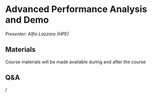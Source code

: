 # Advanced Performance Analysis and Demo

*Presenter: Alfio Lazzaro (HPE)*

## Materials

Course materials will be made available during and after the course

<!--
Temporary location of materials (for the lifetime of the training project):

-   Slides: `/project/project_465001154/Slides/HPE/05_Demo.pdf`
-->

<!--
Archived materials on LUMI:

-   Slides: `/appl/local/training/paow-20240611/files/LUMI-paow-20240611-1_05_Demo.pdf`

-   Recording: `/appl/local/training/paow-20240611/recordings/1_05_PerformanceAnalysisAtWork_1.mp4`

These materials can only be distributed to actual users of LUMI (active user account).
-->

<!--
## References 

From slide 8:

-   AMD64 Architecture Programmer's Manual

    -   [AMD Documentation Hub](https://www.amd.com/en/search/documentation/hub.html#sortCriteria=%40amd_release_date%20descending)

    -   [AMD64 Architecture Programmer's Manual Volume 2: System Programming](https://www.amd.com/content/dam/amd/en/documents/processor-tech-docs/programmer-references/24593.pdf) (840 pages)

    -   [AMD64 Architecture Programmer's Manual Volume 3: General-Purpose and System Instructions](https://www.amd.com/content/dam/amd/en/documents/processor-tech-docs/programmer-references/24594.pdf) (696 pages)

    -   [HPC Tuning Guide AMD EPYZ 7003](https://www.amd.com/content/dam/amd/en/documents/processor-tech-docs/programmer-references/24594.pdf) (70 pages)

-   [Software optimization resources on Agner Fog's blog](http://www.agner.org/optimize)

-   [Computer Architecture. A quantitative Approach. John L. Hennessy and David A. Patterson, 6th edition (2017)](https://shop.elsevier.com/books/computer-architecture/hennessy/978-0-12-811905-1)

-   [Performance Optimization of Numerically Intensive Codes. Stefan Goedecker and Adolfy Hoisie, SIAM (2001)](https://doi.org/10.1137/1.9780898718218)

-   [Introduction to High Performance Computing for Scientists and Engineers. Georg Hager and Gerhard Wellein, CRC Press (2010)](https://doi.org/10.1201/EBK1439811924)
-->

## Q&A

/
